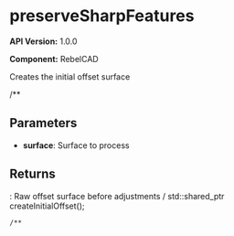 # preserveSharpFeatures

**API Version:** 1.0.0

**Component:** RebelCAD

Creates the initial offset surface

/**

## Parameters

- **surface**: Surface to process

## Returns

: Raw offset surface before adjustments
/
    std::shared_ptr<Surface> createInitialOffset();

    /**

